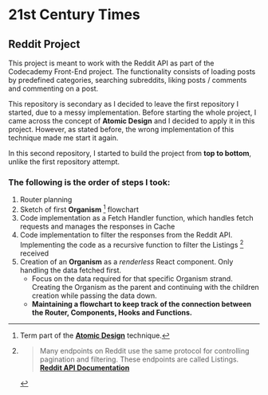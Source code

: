 # 21st Century Times
## Reddit Project

This project is meant to work with the Reddit API as part of the Codecademy Front-End project. The functionality consists of loading posts by predefined categories, searching subreddits, liking posts / comments and commenting on a post.

This repository is secondary as I decided to leave the first repository I started, due to a messy implementation. Before starting the whole project, I came across the concept of **Atomic Design** and I decided to apply it in this project. However, as stated before, the wrong implementation of this technique made me start it again.

In this second repository, I started to build the project from **top to bottom**, unlike the first repository attempt. 

### The following is the order of steps I took:

1. Router planning
2. Sketch of first **Organism** [^1] flowchart
3. Code implementation as a Fetch Handler function, which handles fetch requests and manages the responses in Cache
4. Code implementation to filter the responses from the Reddit API. Implementing the code as a recursive function to filter the Listings [^2] received
5. Creation of an **Organism** as a *renderless* React component. Only handling the data fetched first.
    - Focus on the data required for that specific Organism strand. Creating the Organism as the parent and continuing with the children creation while passing the data down.
    - **Maintaining a flowchart to keep track of the connection between the Router, Components, Hooks and Functions.**


[^1]: Term part of the [**Atomic Design**](https://atomicdesign.bradfrost.com/chapter-2/) technique.
[^2]: > Many endpoints on Reddit use the same protocol for controlling pagination and filtering. These endpoints are called Listings. [**Reddit API Documentation**](https://www.reddit.com/dev/api/)